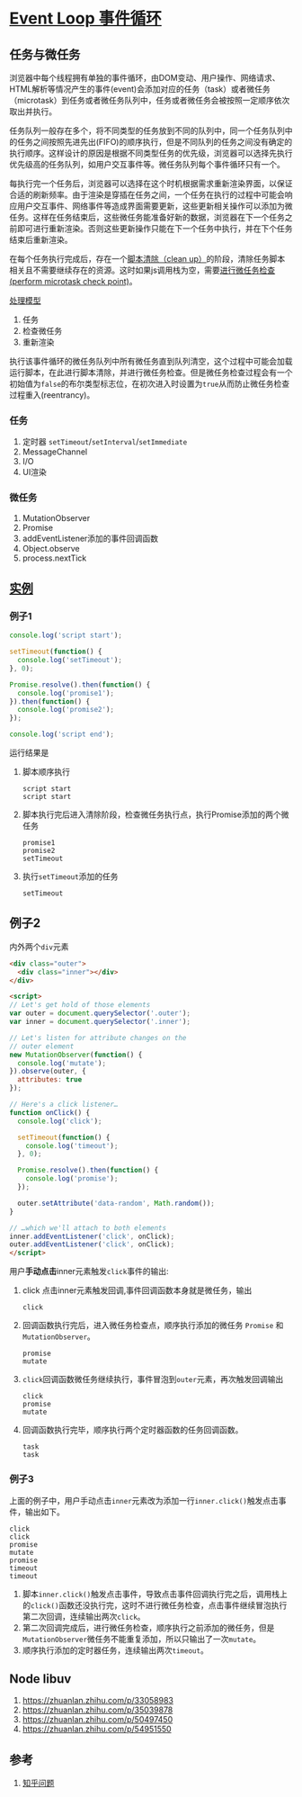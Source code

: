# [Event Loop 事件循环](https://html.spec.whatwg.org/multipage/webappapis.html#event-loops)

## 任务与微任务

浏览器中每个线程拥有单独的事件循环，由DOM变动、用户操作、网络请求、HTML解析等情况产生的事件(event)会添加对应的任务（task）或者微任务（microtask）到任务或者微任务队列中，任务或者微任务会被按照一定顺序依次取出并执行。

任务队列一般存在多个，将不同类型的任务放到不同的队列中，同一个任务队列中的任务之间按照先进先出(FIFO)的顺序执行，但是不同队列的任务之间没有确定的执行顺序。这样设计的原因是根据不同类型任务的优先级，浏览器可以选择先执行优先级高的任务队列，如用户交互事件等。微任务队列每个事件循环只有一个。

每执行完一个任务后，浏览器可以选择在这个时机根据需求重新渲染界面，以保证合适的刷新频率。由于渲染是穿插在任务之间，一个任务在执行的过程中可能会响应用户交互事件、网络事件等造成界面需要更新，这些更新相关操作可以添加为微任务。这样在任务结束后，这些微任务能准备好新的数据，浏览器在下一个任务之前即可进行重新渲染。否则这些更新操作只能在下一个任务中执行，并在下个任务结束后重新渲染。

在每个任务执行完成后，存在一个[脚本清除（clean up）](https://html.spec.whatwg.org/multipage/webappapis.html#clean-up-after-running-script)的阶段，清除任务脚本相关且不需要继续存在的资源。这时如果js调用栈为空，需要[进行微任务检查(perform microtask check point)](https://html.spec.whatwg.org/multipage/webappapis.html#perform-a-microtask-checkpoint)。

[处理模型](https://html.spec.whatwg.org/multipage/webappapis.html#event-loop-processing-model)

1. 任务
1. 检查微任务
1. 重新渲染


执行该事件循环的微任务队列中所有微任务直到队列清空，这个过程中可能会加载运行脚本，在此进行脚本清除，并进行微任务检查。但是微任务检查过程会有一个初始值为`false`的布尔类型标志位，在初次进入时设置为`true`从而防止微任务检查过程重入(reentrancy)。

### 任务

1. 定时器 `setTimeout`/`setInterval`/`setImmediate`
1. MessageChannel
1. I/O
1. UI渲染

### 微任务

1. MutationObserver
1. Promise
1. addEventListener添加的事件回调函数
1. Object.observe
1. process.nextTick

## [实例](https://jakearchibald.com/2015/tasks-microtasks-queues-and-schedules/)

### 例子1

```js
console.log('script start');

setTimeout(function() {
  console.log('setTimeout');
}, 0);

Promise.resolve().then(function() {
  console.log('promise1');
}).then(function() {
  console.log('promise2');
});

console.log('script end');
```

运行结果是

1. 脚本顺序执行
    ```
    script start
    script start
    ```
1. 脚本执行完后进入清除阶段，检查微任务执行点，执行Promise添加的两个微任务
    ```
    promise1
    promise2
    setTimeout
    ```
1. 执行`setTimeout`添加的任务
    ```
    setTimeout
    ```


## 例子2

内外两个`div`元素

```html
<div class="outer">
  <div class="inner"></div>
</div>

<script>
// Let's get hold of those elements
var outer = document.querySelector('.outer');
var inner = document.querySelector('.inner');

// Let's listen for attribute changes on the
// outer element
new MutationObserver(function() {
  console.log('mutate');
}).observe(outer, {
  attributes: true
});

// Here's a click listener…
function onClick() {
  console.log('click');

  setTimeout(function() {
    console.log('timeout');
  }, 0);

  Promise.resolve().then(function() {
    console.log('promise');
  });

  outer.setAttribute('data-random', Math.random());
}

// …which we'll attach to both elements
inner.addEventListener('click', onClick);
outer.addEventListener('click', onClick);
</script>
```

用户**手动点击**inner元素触发`click`事件的输出:

1. click 点击inner元素触发回调,事件回调函数本身就是微任务，输出
    ```
    click
    ```
1. 回调函数执行完后，进入微任务检查点，顺序执行添加的微任务 `Promise` 和 `MutationObserver`。
    ```
    promise
    mutate
    ```
1. `click`回调函数微任务继续执行，事件冒泡到`outer`元素，再次触发回调输出
    ```
    click
    promise
    mutate
    ```
1. 回调函数执行完毕，顺序执行两个定时器函数的任务回调函数。
    ```
    task
    task
    ```

### 例子3

上面的例子中，用户手动点击`inner`元素改为添加一行`inner.click()`触发点击事件，输出如下。

```
click
click
promise
mutate
promise
timeout
timeout
```

1. 脚本`inner.click()`触发点击事件，导致点击事件回调执行完之后，调用栈上的`click()`函数还没执行完，这时不进行微任务检查，点击事件继续冒泡执行第二次回调，连续输出两次`click`。
2. 第二次回调完成后，进行微任务检查，顺序执行之前添加的微任务，但是`MutationObserver`微任务不能重复添加，所以只输出了一次`mutate`。
3. 顺序执行添加的定时器任务，连续输出两次`timeout`。

## Node libuv

1. https://zhuanlan.zhihu.com/p/33058983
1. https://zhuanlan.zhihu.com/p/35039878
1. https://zhuanlan.zhihu.com/p/50497450
1. https://zhuanlan.zhihu.com/p/54951550

## 参考

1. [知乎问题](https://www.zhihu.com/question/55364497/answer/144215284)

